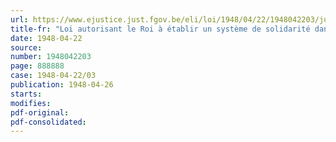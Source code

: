```yaml
---
url: https://www.ejustice.just.fgov.be/eli/loi/1948/04/22/1948042203/justel
title-fr: "Loi autorisant le Roi à établir un système de solidarité dans l'industrie charbonnière et à pourvoir aux moyens d'assurer la poursuite de l'exploitation des charbonnages qui cesseraient leur activité"
date: 1948-04-22
source:
number: 1948042203
page: 888888
case: 1948-04-22/03
publication: 1948-04-26
starts:
modifies:
pdf-original:
pdf-consolidated:
---
```


